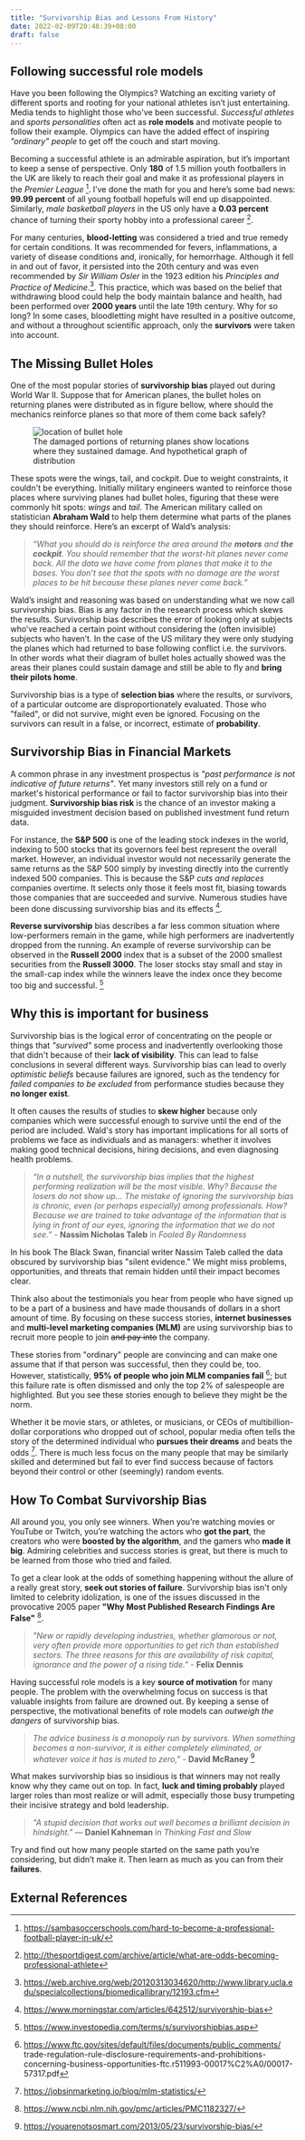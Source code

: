 ```yaml
---
title: "Survivorship Bias and Lessons From History"
date: 2022-02-09T20:48:39+08:00
draft: false
---
```


## Following successful role models 

Have you been following the Olympics? Watching an exciting variety of different sports and rooting for your national athletes isn’t just entertaining. Media tends to highlight those who've been successful. _Successful athletes_ and _sports personalities_ often act as **role models** and motivate people to follow their example. Olympics can have the added effect of inspiring _"ordinary" people_ to get off the couch and start moving. 

Becoming a successful athlete is an admirable aspiration, but it’s important to keep a sense of perspective. Only **180** of 1.5 million youth footballers in the UK are likely to reach their goal and make it as professional players in the _Premier League_ [^1]. I’ve done the math for you and here’s some bad news: **99.99 percent** of all young football hopefuls will end up disappointed. Similarly, _male basketball players_ in the US only have a **0.03 percent** chance of turning their sporty hobby into a professional career [^2].

For many centuries, **blood-letting** was considered a tried and true remedy for certain conditions. It was recommended for fevers, inflammations, a variety of disease conditions and, ironically, for hemorrhage. Although it fell in and out of favor, it persisted into the 20th century and was even recommended by _Sir William Osler_ in the 1923 edition his _Principles and Practice of Medicine_.[^3]. This practice, which was based on the belief that withdrawing blood could help the body maintain balance and health, had been performed over **2000 years** until the late 19th century.  Why for so long? In some cases, bloodletting might have resulted in a positive outcome, and without a throughout scientific approach, only the **survivors** were taken into account.

## The Missing Bullet Holes

One of the most popular stories of **survivorship bias** played out during World War II. Suppose that for American planes, the bullet holes on returning planes were distributed as in figure bellow, where should the mechanics reinforce planes so that more of them come back safely?

<figure>
  <img src="../images/survivorship-bias-and-lessons-from-history.png" alt="location of bullet hole">
  <figcaption>The damaged portions of returning planes show locations where they sustained damage. And hypothetical graph of distribution </figcaption>
</figure>

These spots were the wings, tail, and cockpit. Due to weight constraints, it couldn't be everything. Initially military engineers wanted to reinforce those places where surviving planes had bullet holes, figuring that these were commonly hit spots: _wings_ and _tail_.  The American military called on statistician **Abraham Wald** to help them determine what parts of the planes they should reinforce. Here’s an excerpt of Wald’s analysis:

> _“What you should do is reinforce the area around the **motors** and **the cockpit**. You should remember that the worst-hit planes never come back. All the data we have come from planes that make it to the bases. You don’t see that the spots with no damage are the worst places to be hit because these planes never come back.”_

Wald’s insight and reasoning was based on understanding what we now call survivorship bias. Bias is any factor in the research process which skews the results. Survivorship bias describes the error of looking only at subjects who’ve reached a certain point without considering the (often invisible) subjects who haven’t. In the case of the US military they were only studying the planes which had returned to base following conflict i.e. the survivors. In other words what their diagram of bullet holes actually showed was the areas their planes could sustain damage and still be able to fly and **bring their pilots home**. 

Survivorship bias is a type of **selection bias** where the results, or survivors, of a particular outcome are disproportionately evaluated. Those who "failed", or did not survive, might even be ignored. Focusing on the survivors can result in a false, or incorrect, estimate of **probability**. 

## Survivorship Bias in Financial Markets
A common phrase in any investment prospectus is _"past performance is not indicative of future returns"_. Yet many investors still rely on a fund or market's historical performance or fail to factor survivorship bias into their judgment. **Survivorship bias risk** is the chance of an investor making a misguided investment decision based on published investment fund return data.

For instance, the **S&P 500** is one of the leading stock indexes in the world, indexing to 500 stocks that its governors feel best represent the overall market. However, an individual investor would not necessarily generate the same returns as the S&P 500 simply by investing directly into the currently indexed 500 companies. This is because the S&P _cuts and replaces_ companies overtime. It selects only those it feels most fit, biasing towards those companies that are succeeded and survive. Numerous studies have been done discussing survivorship bias and its effects [^4].

**Reverse survivorship** bias describes a far less common situation where low-performers remain in the game, while high performers are inadvertently dropped from the running. An example of reverse survivorship can be observed in the **Russell 2000** index that is a subset of the 2000 smallest securities from the **Russell 3000**. The loser stocks stay small and stay in the small-cap index while the winners leave the index once they become too big and successful. [^5]

## Why this is important for business

Survivorship bias is the logical error of concentrating on the people or things that _"survived"_ some process and inadvertently overlooking those that didn't because of their **lack of visibility**. This can lead to false conclusions in several different ways. Survivorship bias can lead to overly _optimistic beliefs_ because failures are ignored, such as the tendency for _failed companies to be excluded_ from performance studies because they **no longer exist**.

It often causes the results of studies to **skew higher** because only companies which were successful enough to survive until the end of the period are included. Wald's story has important implications for all sorts of problems we face as individuals and as managers: whether it involves making good technical decisions, hiring decisions, and even diagnosing health problems.

> _“In a nutshell, the survivorship bias implies that the highest performing realization will be the most visible. Why? Because the losers do not show up… The mistake of ignoring the survivorship bias is chronic, even (or perhaps especially) among professionals. How? Because we are trained to take advantage of the information that is lying in front of our eyes, ignoring the information that we do not see.”_ - **Nassim Nicholas Taleb** in _Fooled By Randomness_

In his book The Black Swan, financial writer Nassim Taleb called the data obscured by survivorship bias "silent evidence." We might miss problems, opportunities, and threats that remain hidden until their impact becomes clear. 

Think also about the testimonials you hear from people who have signed up to be a part of a business and have made thousands of dollars in a short amount of time. By focusing on these success stories, **internet businesses** and **multi-level marketing companies (MLM)** are using survivorship bias to recruit more people to join ~~and pay into~~ the company.

These stories from "ordinary" people are convincing and can make one assume that if that person was successful, then they could be, too. However, statistically, **95% of people who join MLM companies fail** [^6]; but this failure rate is often dismissed and only the top 2% of salespeople are highlighted. But you see these stories enough to believe they might be the norm.

Whether it be movie stars, or athletes, or musicians, or CEOs of multibillion-dollar corporations who dropped out of school, popular media often tells the story of the determined individual who **pursues their dreams** and beats the odds [^7]. There is much less focus on the many people that may be similarly skilled and determined but fail to ever find success because of factors beyond their control or other (seemingly) random events.

## How To Combat Survivorship Bias

All around you, you only see winners. When you’re watching movies or YouTube or Twitch, you’re watching the actors who **got the part**, the creators who were **boosted by the algorithm**, and the gamers who **made it big**.  Admiring celebrities and success stories is great, but there is much to be learned from those who tried and failed. 

To get a clear look at the odds of something happening without the allure of a really great story, **seek out stories of failure**.
Survivorship bias isn't only limited to celebrity idolization, is one of the issues discussed in the provocative 2005 paper **"Why Most Published Research Findings Are False"** [^8].

> _"New or rapidly developing industries, whether glamorous or not, very often provide more opportunities to get rich than established sectors. The three reasons for this are availability of risk capital, ignorance and the power of a rising tide."_ - **Felix Dennis**

Having successful role models is a key **source of motivation** for many people. The problem with the overwhelming focus on success is that valuable insights from failure are drowned out. By keeping a sense of perspective, the motivational benefits of role models can _outweigh the dangers_ of survivorship bias.

> _The advice business is a monopoly run by survivors. When something becomes a non-survivor, it is either completely eliminated, or whatever voice it has is muted to zero,"_ - **David McRaney** [^9]

What makes survivorship bias so insidious is that winners may not really know why they came out on top. In fact, **luck and timing probably** played larger roles than most realize or will admit, especially those busy trumpeting their incisive strategy and bold leadership.

> _"A stupid decision that works out well becomes a brilliant decision in hindsight."_ — **Daniel Kahneman** in _Thinking Fast and Slow_

Try and find out how many people started on the same path you’re considering, but didn’t make it. Then learn as much as you can from their **failures**.

## External References
[^1]: https://sambasoccerschools.com/hard-to-become-a-professional-football-player-in-uk/
[^2]: http://thesportdigest.com/archive/article/what-are-odds-becoming-professional-athlete
[^3]: https://web.archive.org/web/20120313034620/http://www.library.ucla.edu/specialcollections/biomedicallibrary/12193.cfm
[^4]: https://www.morningstar.com/articles/642512/survivorship-bias
[^5]: https://www.investopedia.com/terms/s/survivorshipbias.asp
[^6]: https://www.ftc.gov/sites/default/files/documents/public_comments/
trade-regulation-rule-disclosure-requirements-and-prohibitions-concerning-business-opportunities-ftc.r511993-00017%C2%A0/00017-57317.pdf
[^7]: https://jobsinmarketing.io/blog/mlm-statistics/
[^8]: https://www.ncbi.nlm.nih.gov/pmc/articles/PMC1182327/
[^9]: https://youarenotsosmart.com/2013/05/23/survivorship-bias/
